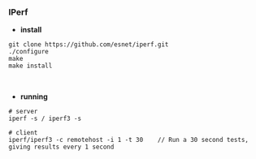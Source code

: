 ### IPerf

- **install**

```
git clone https://github.com/esnet/iperf.git
./configure
make
make install
```

<br>


- **running**

```
# server
iperf -s / iperf3 -s

# client
iperf/iperf3 -c remotehost -i 1 -t 30	 // Run a 30 second tests, giving results every 1 second
```


<br>
